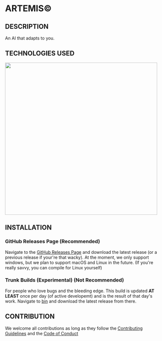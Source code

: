 # ARTEMIS©

## DESCRIPTION
An AI that adapts to you.

## TECHNOLOGIES USED

<img width="500px" src="https://www.python.org/static/img/python-logo.png">

## INSTALLATION

### GitHub Releases Page (Recommended)

Navigate to the [GitHub Releases Page](https://github.com/RyanEnterprises/artemis/releases) and download the latest release (or a previous release if your're that wacky).
At the moment, we only support windows, but we plan to support macOS and Linux in the future.
 (If you're really savvy, you can compile for Linux yourself)

### Trunk Builds (Experimental) (Not Recommended)

For people who love bugs and the bleeding edge.
This build is updated **AT LEAST** once per day (of active developemt) and is the result of that day's work. Navigate to [bin](https://github.com/RyanEnterprises/artemis/tree/main/bin) and download the latest release from there.

## CONTRIBUTION

We welcome all contributions as long as they follow the [Contributing Guidelines](https://github.com/RyanEnterprises/artemis/blob/main/.github/CONTRIBUTING.md) and the [Code of Conduct](https://github.com/RyanEnterprises/artemis/blob/main/.github/CODE_OF_CONDUCT.md)


